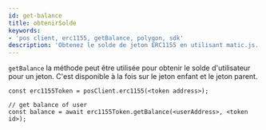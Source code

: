 ```yaml
---
id: get-balance
title: obtenirSolde
keywords:
- 'pos client, erc1155, getBalance, polygon, sdk'
description: 'Obtenez le solde de jeton ERC1155 en utilisant matic.js.'
---
```


`getBalance` la méthode peut être utilisée pour obtenir le solde d'utilisateur pour un jeton. C'est disponible à la fois sur le jeton enfant et le jeton parent.

```
const erc1155Token = posClient.erc1155(<token address>);

// get balance of user
const balance = await erc1155Token.getBalance(<userAddress>, <token id>);
```
